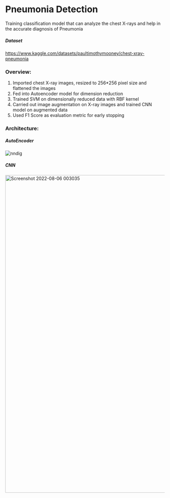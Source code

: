 # Pneumonia Detection
Training classification model that can analyze the chest X-rays and help in the accurate diagnosis of Pneumonia

##### Dataset
https://www.kaggle.com/datasets/paultimothymooney/chest-xray-pneumonia

### Overview:
1.  Imported chest X-ray images, resized to 256*256 pixel size and flattened the images
2.  Fed into Autoencoder model for dimension reduction
3.  Trained SVM on dimensionally reduced data with RBF kernel
4.  Carried out image augmentation on X-ray images and trained CNN model on augmented data
5.  Used F1 Score as evaluation metric for early stopping

### Architecture:
##### AutoEncoder
![nndig](https://user-images.githubusercontent.com/108232437/184506980-6cc6fd8f-6b9a-4ecc-8def-294ab9909b94.jpg)

##### CNN
<img width="1000" alt="Screenshot 2022-08-06 003035" src="https://user-images.githubusercontent.com/108232437/184506994-6d39d541-0d0c-46db-b531-f8030ec5c307.png">
